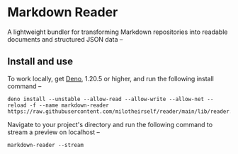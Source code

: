 # Markdown Reader

A lightweight bundler for transforming Markdown repositories into readable documents and structured JSON data –

<!--
## Disclaimer

[...]
-->

## Install and use

To work locally, get [Deno][deon:install], 1.20.5 or higher, and run the following install command –

```console
deno install --unstable --allow-read --allow-write --allow-net --reload -f --name markdown-reader https://raw.githubusercontent.com/milotheirself/reader/main/lib/reader.ts
```

Navigate to your project's directory and run the following command to stream a preview on localhost –

```console
markdown-reader --stream
```

[deon:install]: https://deno.land/manual/getting_started/installation
